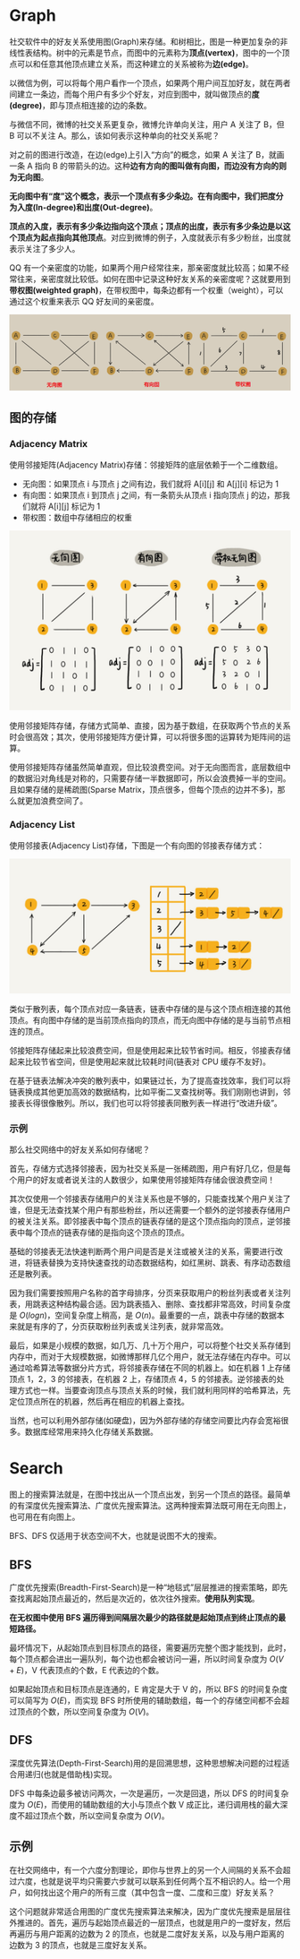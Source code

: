 # Graph

社交软件中的好友关系使用图(Graph)来存储。和树相比，图是一种更加复杂的非线性表结构。树中的元素是节点，而图中的元素称为**顶点(vertex)**，图中的一个顶点可以和任意其他顶点建立关系，而这种建立的关系被称为**边(edge)**。

以微信为例，可以将每个用户看作一个顶点，如果两个用户间互加好友，就在两者间建立一条边，而每个用户有多少个好友，对应到图中，就叫做顶点的**度(degree)**，即与顶点相连接的边的条数。

与微信不同，微博的社交关系更复杂，微博允许单向关注，用户 A 关注了 B，但 B 可以不关注 A。那么，该如何表示这种单向的社交关系呢？

对之前的图进行改造，在边(edge)上引入“方向”的概念，如果 A 关注了 B，就画一条 A 指向 B 的带箭头的边。这种**边有方向的图叫做有向图，而边没有方向的则为无向图**。

**无向图中有“度”这个概念，表示一个顶点有多少条边。在有向图中，我们把度分为入度(In-degree)和出度(Out-degree)**。

**顶点的入度，表示有多少条边指向这个顶点；顶点的出度，表示有多少条边是以这个顶点为起点指向其他顶点**。对应到微博的例子，入度就表示有多少粉丝，出度就表示关注了多少人。

QQ 有一个亲密度的功能，如果两个用户经常往来，那亲密度就比较高；如果不经常往来，亲密度就比较低。如何在图中记录这种好友关系的亲密度呢？这就要用到**带权图(weighted graph)**，在带权图中，每条边都有一个权重（weight），可以通过这个权重来表示 QQ 好友间的亲密度。

![](../../images/graph-type.png)


## 图的存储

### Adjacency Matrix

使用邻接矩阵(Adjacency Matrix)存储：邻接矩阵的底层依赖于一个二维数组。

- 无向图：如果顶点 i 与顶点 j 之间有边，我们就将 A[i][j] 和 A[j][i] 标记为 1
- 有向图：如果顶点 i 到顶点 j 之间，有一条箭头从顶点 i 指向顶点 j 的边，那我们就将 A[i][j] 标记为 1
- 带权图：数组中存储相应的权重

![](../../images/Adjacency-Matrix.jpg)

使用邻接矩阵存储，存储方式简单、直接，因为基于数组，在获取两个节点的关系时会很高效；其次，使用邻接矩阵方便计算，可以将很多图的运算转为矩阵间的运算。

使用邻接矩阵存储虽然简单直观，但比较浪费空间。对于无向图而言，底层数组中的数据沿对角线是对称的，只需要存储一半数据即可，所以会浪费掉一半的空间。且如果存储的是稀疏图(Sparse Matrix，顶点很多，但每个顶点的边并不多)，那么就更加浪费空间了。

### Adjacency List

使用邻接表(Adjacency List)存储，下图是一个有向图的邻接表存储方式：

![](../../images/Adjacency-List.jpg)

类似于散列表，每个顶点对应一条链表，链表中存储的是与这个顶点相连接的其他顶点。有向图中存储的是当前顶点指向的顶点，而无向图中存储的是与当前节点相连的顶点。

邻接矩阵存储起来比较浪费空间，但是使用起来比较节省时间。相反，邻接表存储起来比较节省空间，但是使用起来就比较耗时间(链表对 CPU 缓存不友好)。

在基于链表法解决冲突的散列表中，如果链过长，为了提高查找效率，我们可以将链表换成其他更加高效的数据结构，比如平衡二叉查找树等。我们刚刚也讲到，邻接表长得很像散列。所以，我们也可以将邻接表同散列表一样进行“改进升级”。

### 示例

那么社交网络中的好友关系如何存储呢？

首先，存储方式选择邻接表，因为社交关系是一张稀疏图，用户有好几亿，但是每个用户的好友或者说关注的人数很少，如果使用邻接矩阵存储会很浪费空间！

其次仅使用一个邻接表存储用户的关注关系也是不够的，只能查找某个用户关注了谁，但是无法查找某个用户有那些粉丝，所以还需要一个额外的逆邻接表存储用户的被关注关系。即邻接表中每个顶点的链表存储的是这个顶点指向的顶点，逆邻接表中每个顶点的链表存储的是指向这个顶点的顶点。

基础的邻接表无法快速判断两个用户间是否是关注或被关注的关系，需要进行改进，将链表替换为支持快速查找的动态数据结构，如红黑树、跳表、有序动态数组还是散列表。

因为我们需要按照用户名称的首字母排序，分页来获取用户的粉丝列表或者关注列表，用跳表这种结构最合适。因为跳表插入、删除、查找都非常高效，时间复杂度是 $O(logn)$，空间复杂度上稍高，是 $O(n)$。最重要的一点，跳表中存储的数据本来就是有序的了，分页获取粉丝列表或关注列表，就非常高效。

最后，如果是小规模的数据，如几万、几十万个用户，可以将整个社交关系存储到内存中，而对于大规模数据，如微博那样几亿个用户，就无法存储在内存中。可以通过哈希算法等数据分片方式，将邻接表存储在不同的机器上。如在机器 1 上存储顶点 1，2，3 的邻接表，在机器 2 上，存储顶点 4，5 的邻接表。逆邻接表的处理方式也一样。当要查询顶点与顶点关系的时候，我们就利用同样的哈希算法，先定位顶点所在的机器，然后再在相应的机器上查找。

当然，也可以利用外部存储(如硬盘)，因为外部存储的存储空间要比内存会宽裕很多。数据库经常用来持久化存储关系数据。

# Search

图上的搜索算法就是，在图中找出从一个顶点出发，到另一个顶点的路径。最简单的有深度优先搜索算法、广度优先搜索算法。这两种搜索算法既可用在无向图上，也可用在有向图上。

BFS、DFS 仅适用于状态空间不大，也就是说图不大的搜索。

## BFS

广度优先搜索(Breadth-First-Search)是一种“地毯式”层层推进的搜索策略，即先查找离起始顶点最近的，然后是次近的，依次往外搜索。**使用队列实现**。

**在无权图中使用 BFS 遍历得到间隔层次最少的路径就是起始顶点到终止顶点的最短路径。**

最坏情况下，从起始顶点到目标顶点的路径，需要遍历完整个图才能找到，此时，每个顶点都会进出一遍队列，每个边也都会被访问一遍，所以时间复杂度为 $O(V+E)$，V 代表顶点的个数，E 代表边的个数。

如果起始顶点和目标顶点是连通的，E 肯定是大于 V 的，所以 BFS 的时间复杂度可以简写为 $O(E)$，而实现 BFS 时所使用的辅助数组，每一个的存储空间都不会超过顶点的个数，所以空间复杂度为 $O(V)$。

## DFS

深度优先算法(Depth-First-Search)用的是回溯思想，这种思想解决问题的过程适合用递归(也就是借助栈)实现。

DFS 中每条边最多被访问两次，一次是遍历，一次是回退，所以 DFS 的时间复杂度为 $O(E)$，而使用的辅助数组的大小与顶点个数 V 成正比，递归调用栈的最大深度不超过顶点个数，所以空间复杂度为 $O(V)$。

## 示例

在社交网络中，有一个六度分割理论，即你与世界上的另一个人间隔的关系不会超过六度，也就是说平均只需要六步就可以联系到任何两个互不相识的人。给一个用户，如何找出这个用户的所有三度（其中包含一度、二度和三度）好友关系？

这个问题就非常适合用图的广度优先搜索算法来解决，因为广度优先搜索是层层往外推进的。首先，遍历与起始顶点最近的一层顶点，也就是用户的一度好友，然后再遍历与用户距离的边数为 2 的顶点，也就是二度好友关系，以及与用户距离的边数为 3 的顶点，也就是三度好友关系。

